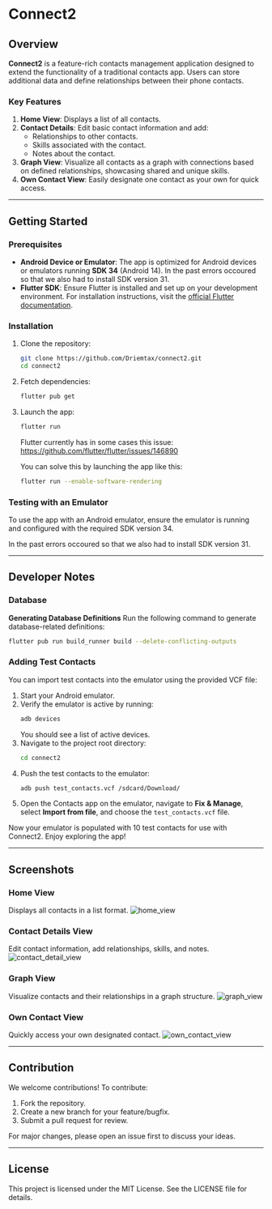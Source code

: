 # Connect2

## Overview

**Connect2** is a feature-rich contacts management application designed to extend the functionality of a traditional contacts app. Users can store additional data and define relationships between their phone contacts.

### Key Features

1. **Home View**: Displays a list of all contacts.
2. **Contact Details**: Edit basic contact information and add:
   - Relationships to other contacts.
   - Skills associated with the contact.
   - Notes about the contact.
3. **Graph View**: Visualize all contacts as a graph with connections based on defined relationships, showcasing shared and unique skills.
4. **Own Contact View**: Easily designate one contact as your own for quick access.

---

## Getting Started

### Prerequisites

- **Android Device or Emulator**: The app is optimized for Android devices or emulators running **SDK 34** (Android 14). In the past errors occoured so that we also had to install SDK version 31.
- **Flutter SDK**: Ensure Flutter is installed and set up on your development environment. For installation instructions, visit the [official Flutter documentation](https://flutter.dev/docs/get-started/install).

### Installation

1. Clone the repository:
   ```bash
   git clone https://github.com/Driemtax/connect2.git
   cd connect2
   ```

2. Fetch dependencies:
   ```bash
   flutter pub get
   ```

3. Launch the app:
   ```bash
   flutter run
   ```
   Flutter currently has in some cases this issue: https://github.com/flutter/flutter/issues/146890

   You can solve this by launching the app like this:

   ```bash
   flutter run --enable-software-rendering
   ```

### Testing with an Emulator

To use the app with an Android emulator, ensure the emulator is running and configured with the required SDK version 34.

In the past errors occoured so that we also had to install SDK version 31.

---

## Developer Notes

### Database

**Generating Database Definitions**
Run the following command to generate database-related definitions:
```bash
flutter pub run build_runner build --delete-conflicting-outputs
```

### Adding Test Contacts

You can import test contacts into the emulator using the provided VCF file:

1. Start your Android emulator.
2. Verify the emulator is active by running:
   ```bash
   adb devices
   ```
   You should see a list of active devices.
3. Navigate to the project root directory:
   ```bash
   cd connect2
   ```
4. Push the test contacts to the emulator:
   ```bash
   adb push test_contacts.vcf /sdcard/Download/
   ```
5. Open the Contacts app on the emulator, navigate to **Fix & Manage**, select **Import from file**, and choose the `test_contacts.vcf` file.

Now your emulator is populated with 10 test contacts for use with Connect2. Enjoy exploring the app!

---

## Screenshots

### Home View
Displays all contacts in a list format.
![home_view](images/home_view.png)

### Contact Details View
Edit contact information, add relationships, skills, and notes.
![contact_detail_view](images/contact_detail_view.png)

### Graph View
Visualize contacts and their relationships in a graph structure.
![graph_view](images/graph_view.png)

### Own Contact View
Quickly access your own designated contact.
![own_contact_view](images/own_contact_view.png)

---

## Contribution

We welcome contributions! To contribute:

1. Fork the repository.
2. Create a new branch for your feature/bugfix.
3. Submit a pull request for review.

For major changes, please open an issue first to discuss your ideas.

---

## License

This project is licensed under the MIT License. See the LICENSE file for details.


